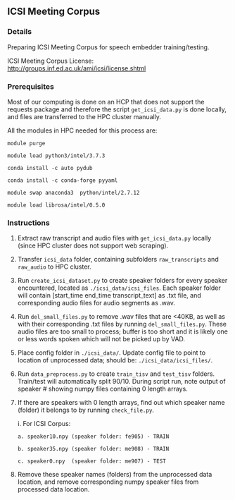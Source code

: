 ## ICSI Meeting Corpus

### Details
Preparing ICSI Meeting Corpus for speech embedder training/testing.

ICSI Meeting Corpus License: http://groups.inf.ed.ac.uk/ami/icsi/license.shtml

### Prerequisites 

Most of our computing is done on an HCP that does not support the requests package and therefore the script `get_icsi_data.py` is done locally, and files are transferred to the HPC cluster manually.

All the modules in HPC needed for this process are:

`module purge`

`module load python3/intel/3.7.3` 

`conda install -c auto pydub`

`conda install -c conda-forge pyyaml`

`module swap anaconda3  python/intel/2.7.12`

`module load librosa/intel/0.5.0`

### Instructions

1.  Extract raw transcript and audio files with `get_icsi_data.py` locally (since HPC cluster does not support web scraping). 

2.  Transfer `icsi_data` folder, containing subfolders `raw_transcripts` and `raw_audio`    to HPC cluster.

3.  Run `create_icsi_dataset.py` to create speaker folders for every speaker encountered, located as `./icsi_data/icsi_files`. Each speaker folder will contain [start_time end_time transcript_text] as .txt file, and corresponding audio files for audio segments as .wav.

4.  Run `del_small_files.py` to remove .wav files that are <40KB, as well as with their corresponding .txt files by running `del_small_files.py`. These audio files are too small to process; buffer is too short and it is likely one or less words spoken which will not be picked up by VAD.

5.  Place config folder in `./icsi_data/`. Update config file to point to location of unprocessed data; should be: `./icsi_data/icsi_files/`.

6.  Run `data_preprocess.py` to create `train_tisv` and `test_tisv` folders. Train/test will automatically split 90/10. During script run, note output of speaker # showing numpy files containing 0 length arrays. 

7.  If there are speakers with 0 length arrays, find out which speaker name (folder) it belongs to by running `check_file.py`.

    i.  For ICSI Corpus:
    
        a. speaker10.npy (speaker folder: fe905) - TRAIN
        
        b. speaker35.npy (speaker folder: me908) - TRAIN
        
        c. speaker0.npy  (speaker folder: me907) - TEST
        
8.  Remove these speaker names (folders) from the unprocessed data location, and remove corresponding numpy speaker files from processed data location.
